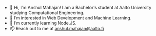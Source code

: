 - 👋 Hi, I’m Anshul Mahajan! I am a Bachelor's student at Aalto University studying Computational Engineering.
- 👀 I’m interested in Web Development and Machine Learning.
- 🌱 I’m currently learning Node.JS.
- 📫 Reach out to me at anshul.mahajan@aalto.fi

<!---
mahansh564/mahansh564 is a ✨ special ✨ repository because its `README.md` (this file) appears on your GitHub profile.
You can click the Preview link to take a look at your changes.
--->
